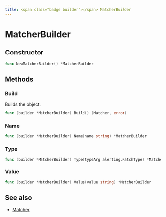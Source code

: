 ```yaml
---
title: <span class="badge builder"></span> MatcherBuilder
---
```

# <span class="badge builder"></span> MatcherBuilder

## Constructor

```go
func NewMatcherBuilder() *MatcherBuilder
```
## Methods

### <span class="badge object-method"></span> Build

Builds the object.

```go
func (builder *MatcherBuilder) Build() (Matcher, error)
```

### <span class="badge object-method"></span> Name

```go
func (builder *MatcherBuilder) Name(name string) *MatcherBuilder
```

### <span class="badge object-method"></span> Type

```go
func (builder *MatcherBuilder) Type(typeArg alerting.MatchType) *MatcherBuilder
```

### <span class="badge object-method"></span> Value

```go
func (builder *MatcherBuilder) Value(value string) *MatcherBuilder
```

## See also

 * <span class="badge object-type-struct"></span> [Matcher](./object-Matcher.md)
